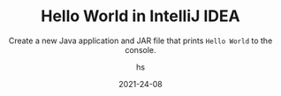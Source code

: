 ---
date: 2021-24-08
title: Hello World in IntelliJ IDEA
technologies: [java]
topics: [gettingstarted]
author: hs
subtitle: Create a new Java application and JAR file that prints `Hello World` to the console. 
thumbnail: ./thumbnail.png
videoBottom: true
tutorialItems:
  - /tutorials/hello-world/creating-a-new-project/
  - /tutorials/hello-world/creating-a-package-and-class/
  - /tutorials/hello-world/compiling-and-running/
  - /tutorials/hello-world/packaging-the-application/
  - /tutorials/hello-world/creating-a-run-configuration/
  - /tutorials/hello-world/making-a-change/
  - /tutorials/hello-world/summary-and-shortcuts/
---